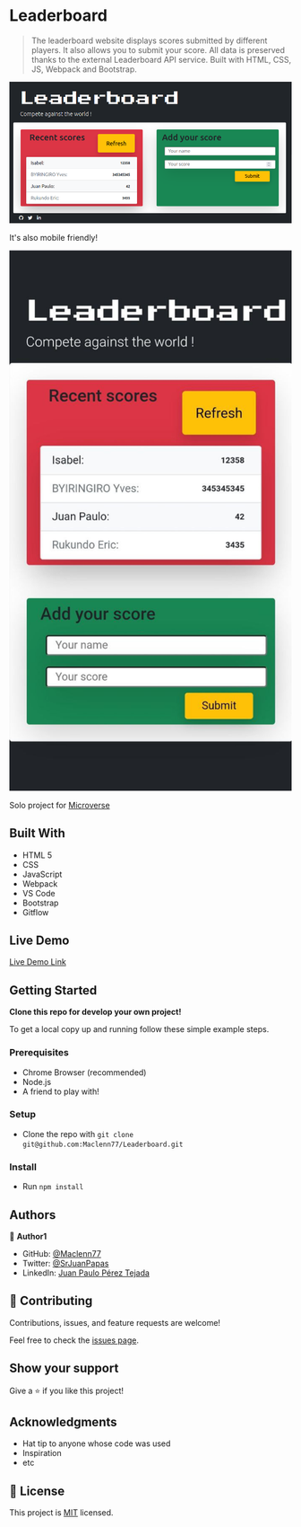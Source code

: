 # Leaderboard

> The leaderboard website displays scores submitted by different players. It also allows you to submit your score. All data is preserved thanks to the external Leaderboard API service. Built with HTML, CSS, JS, Webpack and Bootstrap.

![screenshot](./app_screenshot.png)

It's also mobile friendly!

![screenshot](./mobile_screenshot.jpg)

Solo project for [Microverse](https://www.microverse.org/?grsf=6h9fw6)

## Built With

- HTML 5
- CSS
- JavaScript
- Webpack
- VS Code
- Bootstrap
- Gitflow

## Live Demo

[Live Demo Link](https://maclenn77.github.io/Leaderboard/)


## Getting Started

**Clone this repo for develop your own project!**


To get a local copy up and running follow these simple example steps.

### Prerequisites

- Chrome Browser (recommended)
- Node.js
- A friend to play with!

### Setup

- Clone the repo with `git clone git@github.com:Maclenn77/Leaderboard.git`

### Install

- Run `npm install`

## Authors

👤 **Author1**

- GitHub: [@Maclenn77](https://github.com/Maclenn77)
- Twitter: [@SrJuanPapas](https://twitter.com/SrJuanPapas)
- LinkedIn: [Juan Paulo Pérez Tejada](https://linkedin.com/in/juanpaulopereztejada)

## 🤝 Contributing

Contributions, issues, and feature requests are welcome!

Feel free to check the [issues page](https://github.com/Maclenn77/Leaderboard/issues).

## Show your support

Give a ⭐️ if you like this project!

## Acknowledgments

- Hat tip to anyone whose code was used
- Inspiration
- etc

## 📝 License

This project is [MIT](./MIT.md) licensed.
